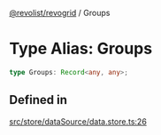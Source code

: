 [@revolist/revogrid](README.md) / Groups

# Type Alias: Groups

```ts
type Groups: Record<any, any>;
```

## Defined in

[src/store/dataSource/data.store.ts:26](https://github.com/revolist/revogrid/blob/af3362245c6506a51c4b9ff572c0e5ce6908767a/src/store/dataSource/data.store.ts#L26)
